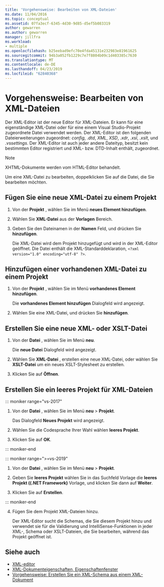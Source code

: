 ```yaml
---
title: 'Vorgehensweise: Bearbeiten von XML-Dateien'
ms.date: 11/04/2016
ms.topic: conceptual
ms.assetid: 07fa3ecf-6345-4d30-9d85-d5ef5b083319
author: gewarren
ms.author: gewarren
manager: jillfra
ms.workload:
- multiple
ms.openlocfilehash: b25eebad9efc70e4fda45131e232983e81961625
ms.sourcegitcommit: 94b3a052fb1229c7e7f8804b09c1d403385c7630
ms.translationtype: MT
ms.contentlocale: de-DE
ms.lasthandoff: 04/23/2019
ms.locfileid: "62840368"
---
```

# <a name="how-to-edit-xml-files"></a>Vorgehensweise: Bearbeiten von XML-Dateien

Der XML-Editor ist der neue Editor für XML-Dateien. Er kann für eine eigenständige XML-Datei oder für eine einem Visual Studio-Projekt zugeordnete Datei verwendet werden. Der XML-Editor ist den folgenden Dateierweiterungen zugeordnet: *config*, *.dtd*, *XML*, *XSD*, *.xdr*, *.xsl*, *.xslt*, und *.vssettings*. Der XML-Editor ist auch jeder andere Dateityp, besitzt kein bestimmten Editor registriert und XML- bzw. DTD-Inhalt enthält, zugeordnet.

> [!NOTE]
> XHTML-Dokumente werden vom HTML-Editor behandelt.

Um eine XML-Datei zu bearbeiten, doppelklicken Sie auf die Datei, die Sie bearbeiten möchten.

## <a name="add-a-new-xml-file-to-a-project"></a>Fügen Sie eine neue XML-Datei zu einem Projekt

1. Von der **Projekt** , wählen Sie im Menü **neues Element hinzufügen**.

2. Wählen Sie **XML-Datei** aus der **Vorlagen** Bereich.

3. Geben Sie den Dateinamen in der **Namen** Feld, und drücken Sie **hinzufügen**.

   Die XML-Datei wird dem Projekt hinzugefügt und wird in der XML-Editor geöffnet. Die Datei enthält die XML-Standarddeklaration, `<?xml version="1.0" encoding="utf-8" ?>`.

## <a name="add-an-existing-xml-file-to-a-project"></a>Hinzufügen einer vorhandenen XML-Datei zu einem Projekt

1. Von der **Projekt** , wählen Sie im Menü **vorhandenes Element hinzufügen**.

   Die **vorhandenes Element hinzufügen** Dialogfeld wird angezeigt.

2. Wählen Sie eine XML-Datei, und drücken Sie **hinzufügen**.

## <a name="create-a-new-xml-or-xslt-file"></a>Erstellen Sie eine neue XML- oder XSLT-Datei

1. Von der **Datei** , wählen Sie im Menü **neu**.

   Die **neue Datei** Dialogfeld wird angezeigt.

2. Wählen Sie **XML-Datei** , erstellen eine neue XML-Datei, oder wählen Sie **XSLT-Datei** um ein neues XSLT-Stylesheet zu erstellen.

3. Klicken Sie auf **Öffnen**.

## <a name="create-an-empty-project-for-xml-files"></a>Erstellen Sie ein leeres Projekt für XML-Dateien

::: moniker range="vs-2017"

1. Von der **Datei** , wählen Sie im Menü **neu** > **Projekt**.

   Das Dialogfeld **Neues Projekt** wird angezeigt.

2. Wählen Sie die Codesprache Ihrer Wahl wählen **leeres Projekt**.

3. Klicken Sie auf **OK**.

::: moniker-end

::: moniker range=">=vs-2019"

1. Von der **Datei** , wählen Sie im Menü **neu** > **Projekt**.

2. Geben Sie **leeres Projekt** wählen Sie in das Suchfeld Vorlage die **leeres Projekt ((.NET Framework)** Vorlage, und klicken Sie dann auf **Weiter**.

3. Klicken Sie auf **Erstellen**.

::: moniker-end

4. Fügen Sie dem Projekt XML-Dateien hinzu.

   Der XML-Editor sucht die Schemas, die Sie diesem Projekt hinzu und verwendet sie für die Validierung und IntelliSense-Funktionen in jeder XML-, Schema oder XSLT-Dateien, die Sie bearbeiten, während das Projekt geöffnet ist.

## <a name="see-also"></a>Siehe auch

- [XML-editor](../xml-tools/xml-editor.md)
- [XML-Dokumenteigenschaften, Eigenschaftenfenster](../xml-tools/xml-document-properties-properties-window.md)
- [Vorgehensweise: Erstellen Sie ein XML-Schema aus einem XML-Dokument](../xml-tools/how-to-create-an-xml-schema-from-an-xml-document.md)